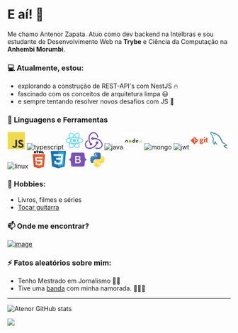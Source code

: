 
# E aí! 👋

Me chamo Antenor Zapata. Atuo como dev backend na Intelbras e sou estudante de Desenvolvimento Web na **Trybe** e Ciência da Computação na **Anhembi Morumbi**.

### 💻 Atualmente, estou:

-  explorando a construção de REST-API's com NestJS 🔥 
-  fascinado com os conceitos de arquitetura limpa 😃
-  e sempre tentando resolver novos desafios com JS 🧠   

 
### 🔧 Linguagens e Ferramentas
<img src="https://raw.githubusercontent.com/devicons/devicon/master/icons/javascript/javascript-original.svg" alt='javascript' width="40" height="40" style="max-width:100%"></img>
<img src="https://cdn.jsdelivr.net/gh/devicons/devicon/icons/typescript/typescript-original.svg" alt='typescript' width="40" height="40" style="max-width:100%"></img>
<img src="https://raw.githubusercontent.com/devicons/devicon/master/icons/react/react-original.svg" alt='react' width="40" height="40" style="max-width:100%"></img>
<img src="https://raw.githubusercontent.com/devicons/devicon/master/icons/redux/redux-original.svg" alt='redux' width="40" height="40" style="max-width:100%"></img>
<img src="https://cdn.jsdelivr.net/gh/devicons/devicon/icons/java/java-original.svg" alt='java' width="40" height="40" style="max-width:100%"></img>
<img src="https://raw.githubusercontent.com/devicons/devicon/master/icons/nodejs/nodejs-original-wordmark.svg" alt='nodejs' width="40" height="40" style="max-width:100%"></img>
<img src="https://cdn.jsdelivr.net/gh/devicons/devicon/icons/mongodb/mongodb-original.svg" alt='mongo' width="40" height="40" style="max-width:100%"></img>
<img src="https://camo.githubusercontent.com/7fb5feeea0d0487d85c750e2f82f265257a3ebda73d81d313e1d01e368cd5dec/68747470733a2f2f63646e2e61757468302e636f6d2f626c6f672f6a7774616c676f732f6c6f676f2e706e67" alt='jwt' width="40" height="40" style="max-width:100%"></img>
<img src="https://raw.githubusercontent.com/devicons/devicon/master/icons/git/git-plain-wordmark.svg" alt='git' width="40" height="40" style="max-width:100%"></img>
<img src="https://raw.githubusercontent.com/devicons/devicon/master/icons/mysql/mysql-original.svg" alt='mysql' width="40" height="40" style="max-width:100%"></img>
<img src="https://cdn.jsdelivr.net/gh/devicons/devicon/icons/linux/linux-original.svg" alt='linux' width="40" height="40" style="max-width:100%"></img>
<img src="https://raw.githubusercontent.com/devicons/devicon/master/icons/html5/html5-original-wordmark.svg" alt='html' width="40" height="40" style="max-width:100%"></img>
<img src="https://raw.githubusercontent.com/devicons/devicon/master/icons/css3/css3-original.svg" alt='css' width="40" height="40" style="max-width:100%"></img>
<img src="https://raw.githubusercontent.com/devicons/devicon/master/icons/bootstrap/bootstrap-plain.svg" alt='bootstrap' width="40" height="40" style="max-width:100%"></img>
<img src="https://raw.githubusercontent.com/devicons/devicon/master/icons/python/python-original.svg" alt='python' width="40" height="40" style="max-width:100%"></img>



### 🤹 Hobbies:

- Livros, filmes e séries
- [Tocar guitarra](https://www.youtube.com/watch?v=meXBSG7RuCc)

### 📫 Onde me encontrar?
  [![image](https://img.shields.io/badge/LinkedIn-0077B5?style=for-the-badge&logo=linkedin&logoColor=white)](https://www.linkedin.com/in/antenorzpt/) 
  
 ### ⚡ Fatos aleatórios sobre mim:
- Tenho Mestrado em Jornalismo 👨‍🎓
- Tive uma [banda](https://www.youtube.com/watch?v=QvFh34XWHu0) com minha namorada. 👨🎵👩
---
![Atenor GitHub stats](https://github-readme-stats.vercel.app/api?username=AntenorZapata&show_icons=true&theme=radical)

<img height="180em" src="https://github-readme-stats.vercel.app/api/top-langs/?username=antenorzapata&layout=compact&langs_count=7&theme=tokyonight"/>




